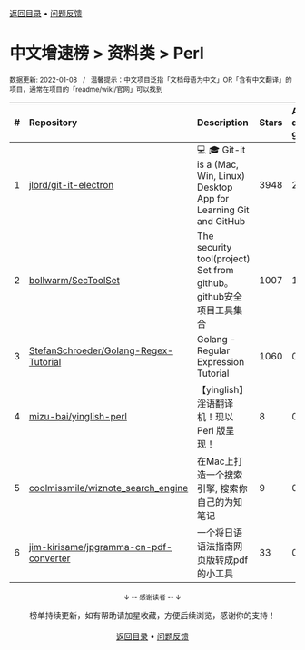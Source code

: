 <a href="https://gitee.com/GrowingGit/GitHub-Chinese-Top-Charts#github中文排行榜">返回目录</a> • <a href="/content/docs/feedback.md">问题反馈</a>

# 中文增速榜 > 资料类 > Perl
<sub>数据更新: 2022-01-08&nbsp;&nbsp;&nbsp;/&nbsp;&nbsp;&nbsp;温馨提示：中文项目泛指「文档母语为中文」OR「含有中文翻译」的项目，通常在项目的「readme/wiki/官网」可以找到</sub>

|#|Repository|Description|Stars|Average daily growth|Updated|
|:-|:-|:-|:-|:-|:-|
|1|[jlord/git-it-electron](https://gitee.com/jlord/git-it-electron)|:computer: :mortar_board: Git-it is a (Mac, Win, Linux) Desktop App for Learning Git and GitHub|3948|2|2021-12-19|
|2|[bollwarm/SecToolSet](https://gitee.com/bollwarm/SecToolSet)|The security tool(project) Set from github。github安全项目工具集合 |1007|1|2021-11-04|
|3|[StefanSchroeder/Golang-Regex-Tutorial](https://gitee.com/StefanSchroeder/Golang-Regex-Tutorial)|Golang - Regular Expression Tutorial|1060|0|2021-10-15|
|4|[mizu-bai/yinglish-perl](https://gitee.com/mizu-bai/yinglish-perl)|【yinglish】淫语翻译机！现以 Perl 版呈现！|8|0|2021-12-13|
|5|[coolmissmile/wiznote_search_engine](https://gitee.com/coolmissmile/wiznote_search_engine)|在Mac上打造一个搜索引擎, 搜索你自己的为知笔记|9|0|2021-10-26|
|6|[jim-kirisame/jpgramma-cn-pdf-converter](https://gitee.com/jim-kirisame/jpgramma-cn-pdf-converter)|一个将日语语法指南网页版转成pdf的小工具|33|0|2021-10-10|

<div align="center">
    <p><sub>↓ -- 感谢读者 -- ↓</sub></p>
    榜单持续更新，如有帮助请加星收藏，方便后续浏览，感谢你的支持！
</div>

<br/>

<div align="center"><a href="https://gitee.com/GrowingGit/GitHub-Chinese-Top-Charts#github中文排行榜">返回目录</a> • <a href="/content/docs/feedback.md">问题反馈</a></div>
